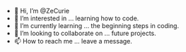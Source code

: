 - 👋 Hi, I’m @ZeCurie
- 👀 I’m interested in ... learning how to code. 
- 🌱 I’m currently learning ... the beginning steps in coding.
- 💞️ I’m looking to collaborate on ... future projects.  
- 📫 How to reach me ... leave a message.

<!---
ZeCurie/ZeCurie is a ✨ special ✨ repository because its `README.md` (this file) appears on your GitHub profile.
You can click the Preview link to take a look at your changes.
--->
